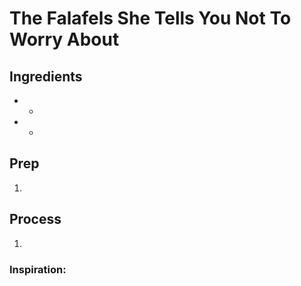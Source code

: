 # The Falafels She Tells You Not To Worry About

## Ingredients

* * 
* * 

## Prep

1. 
## Process

1. 
### Inspiration:

